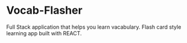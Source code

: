 # Vocab-Flasher
Full Stack application that helps you learn vacabulary. Flash card style learning app built with REACT.
